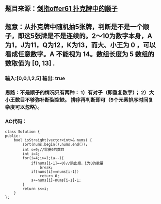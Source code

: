 ## 题目来源：[剑指offer61 扑克牌中的顺子](https://leetcode-cn.com/problems/bu-ke-pai-zhong-de-shun-zi-lcof/)

## 题意：从扑克牌中随机抽5张牌，判断是不是一个顺子，即这5张牌是不是连续的。2～10为数字本身，A为1，J为11，Q为12，K为13，而大、小王为 0 ，可以看成任意数字。A 不能视为 14。数组长度为 5 数组的数取值为 [0, 13] .

### 输入:[0,0,1,2,5]  输出: true

### 思路：不是顺子的情况只有两种： 1）有对子（即重复数字）； 2）大小王数目不够弥补断裂空缺。 排序再判断即可（5个元素排序时间复杂度可以忽略）。

### AC代码：

```
class Solution {
public:
    bool isStraight(vector<int>& nums) {
        sort(nums.begin(),nums.end());
        int s=0;//需要0的数目
        int i=4;
        for(i=4;i>=1;ia--){
            if(nums[i-1]==0)//跳出后，i为0的数量
                break;
            if(nums[i]==nums[i-1])
                return 0;
            s+=nums[i]-nums[i-1]-1;
        }
        return s<=i;
    }
};
```
